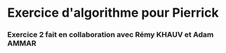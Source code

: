 # Exercice d'algorithme pour Pierrick

### Exercice 2 fait en collaboration avec Rémy KHAUV et Adam AMMAR